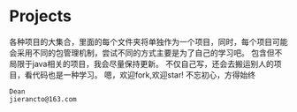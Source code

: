 Projects
========

各种项目的大集合，里面的每个文件夹将单独作为一个项目，同时，每个项目可能会采用不同的包管理机制，尝试不同的方式主要是为了自己的学习吧。
    包含但不局限于java相关的项目，我会尽量保持更新。
    不仅自己写，还会去搬运别人的项目，看代码也是一种学习。
    嗯，欢迎fork,欢迎star!
	不忘初心，方得始终
    
    
    Dean
    jierancto@163.com
